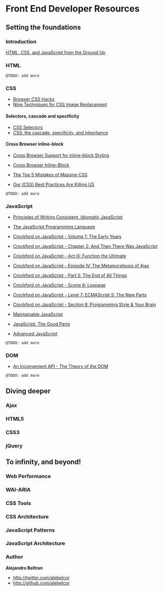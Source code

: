 Front End Developer Resources
=============================

Setting the foundations
-----------------------

### Introduction
[HTML, CSS, and JavaScript from the Ground Up](http://code.google.com/edu/submissions/html-css-javascript/#introduction)

### HTML
`@TODO: add more`

### CSS
* [Browser CSS Hacks](http://paulirish.com/2009/browser-specific-css-hacks/)
* [Nine Techniques for CSS Image Replacement](http://css-tricks.com/css-image-replacement/)

#### Selectors, cascade and specificity
* [CSS Selectors](http://alebelcor.blogspot.mx/2011/09/css-selectors.html)
* [CSS: the cascade, specificity, and inheritance](http://nicolasgallagher.com/css-cascade-specificity-inheritance/)

#### Cross Browser inline-block
* [Cross Browser Support for inline-block Styling](http://foohack.com/2007/11/cross-browser-support-for-inline-block-styling/)
* [Cross Browser Inline-Block](http://css-tricks.com/snippets/css/cross-browser-inline-block/)

* [The Top 5 Mistakes of Massive CSS](http://www.youtube.com/watch?v=j6sAm7CLoCQ)
* [Our (CSS) Best Practices Are Killing US](http://www.stubbornella.org/content/2011/04/28/our-best-practices-are-killing-us/)

`@TODO: add more`

### JavaScript
* [Principles of Writing Consistent, Idiomatic JavaScript](https://github.com/rwldrn/idiomatic.js)

* [The JavaScript Programming Language](http://www.youtube.com/watch?v=v2ifWcnQs6M)

* [Crockford on JavaScript - Volume 1: The Early Years](http://www.youtube.com/watch?v=JxAXlJEmNMg)
* [Crockford on JavaScript - Chapter 2: And Then There Was JavaScript](http://www.youtube.com/watch?v=RO1Wnu-xKoY)
* [Crockford on JavaScript - Act III: Function the Ultimate](http://www.youtube.com/watch?v=ya4UHuXNygM)
* [Crockford on JavaScript - Episode IV: The Metamorphosis of Ajax](http://www.youtube.com/watch?v=Fv9qT9joc0M)
* [Crockford on JavaScript - Part 5: The End of All Things](http://www.youtube.com/watch?v=47Ceot8yqeI)
* [Crockford on JavaScript - Scene 6: Loopage](http://www.youtube.com/watch?v=QgwSUtYSUqA)
* [Crockford on JavaScript - Level 7: ECMAScript 5: The New Parts](http://www.youtube.com/watch?v=UTEqr0IlFKY)
* [Crockford on JavaScript - Section 8: Programming Style & Your Brain](http://www.youtube.com/watch?v=taaEzHI9xyY)

* [Maintainable JavaScript](http://www.youtube.com/watch?v=pebHk8S5c6o)

* [JavaScript: The Good Parts](http://www.youtube.com/watch?v=hQVTIJBZook)
* [Advanced JavaScript](http://www.youtube.com/watch?v=DwYPG6vreJg)

`@TODO: add more`

### DOM
* [An Inconvenient API - The Theory of the DOM](http://www.youtube.com/watch?v=Y2Y0U-2qJMs)

`@TODO: add more`


Diving deeper
-------------
### Ajax

### HTML5

### CSS3

### jQuery


To infinity, and beyond!
------------------------
### Web Performance

### WAI-ARIA

### CSS Tools

### CSS Architecture

### JavaScript Patterns

### JavaScript Architecture


### Author

**Alejandro Beltran**

+ http://twitter.com/alebelcor
+ http://github.com/alebelcor
